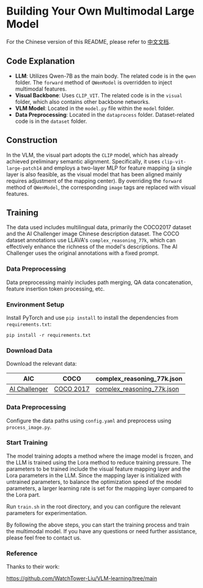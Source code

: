 # Building Your Own Multimodal Large Model

For the Chinese version of this README, please refer to [中文文档](README_zh.md).

## Code Explanation

- **LLM**: Utilizes Qwen-7B as the main body. The related code is in the `qwen` folder. The `forward` method of `QWenModel` is overridden to inject multimodal features.
- **Visual Backbone**: Uses `CLIP_VIT`. The related code is in the `visual` folder, which also contains other backbone networks.
- **VLM Model**: Located in the `model.py` file within the `model` folder.
- **Data Preprocessing**: Located in the `dataprocess` folder. Dataset-related code is in the `dataset` folder.

## Construction

In the VLM, the visual part adopts the `CLIP` model, which has already achieved preliminary semantic alignment. Specifically, it uses `clip-vit-large-patch14` and employs a two-layer MLP for feature mapping (a single layer is also feasible, as the visual model that has been aligned mainly requires adjustment of the mapping center). By overriding the `forward` method of `QWenModel`, the corresponding `image` tags are replaced with visual features.

## Training

The data used includes multilingual data, primarily the COCO2017 dataset and the AI Challenger image Chinese description dataset. The COCO dataset annotations use LLAVA's `complex_reasoning_77k`, which can effectively enhance the richness of the model's descriptions. The AI Challenger uses the original annotations with a fixed prompt.

### Data Preprocessing

Data preprocessing mainly includes path merging, QA data concatenation, feature insertion token processing, etc.

### Environment Setup

Install PyTorch and use `pip install` to install the dependencies from `requirements.txt`:

```shell
pip install -r requirements.txt
```

### Download Data

Download the relevant data:

| AIC | COCO | complex_reasoning_77k.json |
| --- | --- | --- |
| [AI Challenger](https://tianchi.aliyun.com/dataset/145781) | [COCO 2017](http://images.cocodataset.org/zips/train2017.zip) | [complex_reasoning_77k.json](https://huggingface.co/datasets/liuhaotian/LLaVA-Instruct-150K/resolve/main/complex_reasoning_77k.json) |

### Data Preprocessing

Configure the data paths using `config.yaml` and preprocess using `process_image.py`.

### Start Training

The model training adopts a method where the image model is frozen, and the LLM is trained using the Lora method to reduce training pressure. The parameters to be trained include the visual feature mapping layer and the Lora parameters in the LLM. Since the mapping layer is initialized with untrained parameters, to balance the optimization speed of the model parameters, a larger learning rate is set for the mapping layer compared to the Lora part.

Run `train.sh` in the root directory, and you can configure the relevant parameters for experimentation.

By following the above steps, you can start the training process and train the multimodal model. If you have any questions or need further assistance, please feel free to contact us.

### Reference

Thanks to their work:

https://github.com/WatchTower-Liu/VLM-learning/tree/main
